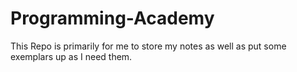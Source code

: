 # Programming-Academy
This Repo is primarily for me to store my notes as well as put some exemplars up as I need them. 
